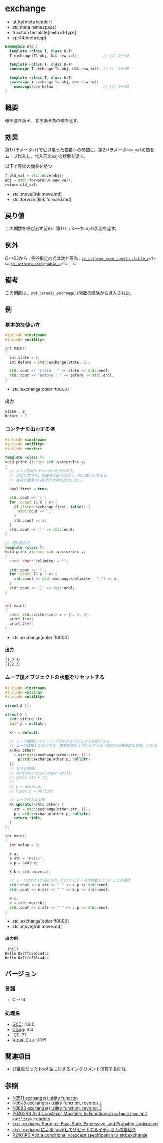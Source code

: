 # exchange
* utility[meta header]
* std[meta namespace]
* function template[meta id-type]
* cpp14[meta cpp]

```cpp
namespace std {
  template <class T, class U=T>
  T exchange(T& obj, U&& new_val);           // (1) C++14

  template <class T, class U=T>
  constexpr T exchange(T& obj, U&& new_val); // (1) C++20

  template <class T, class U=T>
  constexpr T exchange(T& obj, U&& new_val)
    noexcept(see below);                     // (1) C++23
}
```

## 概要
値を書き換え、書き換え前の値を返す。


## 効果
第1パラメータ`obj`で受け取った変数への参照に、第2パラメータ`new_val`の値をムーブ代入し、代入前の`obj`の状態を返す。

以下と等価の効果を持つ：

```cpp
T old_val = std::move(obj);
obj = std::forward<U>(new_val);
return old_val;
```
* std::move[link move.md]
* std::forward[link forward.md]


## 戻り値
この関数を呼び出す前の、第1パラメータ`obj`の状態を返す。


## 例外
C++23から : 例外指定の式は次と等価 : [`is_nothrow_move_constructible_v`](/reference/type_traits/is_nothrow_move_constructible.md)`<T> &&` [`is_nothrow_assignable_v`](/reference/type_traits/is_nothrow_assignable.md)`<T&, U>`


## 備考
この関数は、[`std::atomic_exchange()`](/reference/atomic/atomic_exchange.md)関数の経験から導入された。


## 例
### 基本的な使い方
```cpp example
#include <iostream>
#include <utility>

int main()
{
  int state = 1;
  int before = std::exchange(state, 2);

  std::cout << "state : " << state << std::endl;
  std::cout << "before : " << before << std::endl;
}
```
* std::exchange[color ff0000]

#### 出力
```
state : 2
before : 1
```


### コンテナを出力する例
```cpp example
#include <iostream>
#include <utility>
#include <vector>

template <class T>
void print_1(const std::vector<T>& v)
{
  // カンマ区切りでvectorを出力する。
  // 区切り文字は、各要素の後ではなく、前に置くと考える。
  // 最初の要素のみ区切り文字を出力しない。

  bool first = true;

  std::cout << '{';
  for (const T& x : v) {
    if (!std::exchange(first, false)) {
      std::cout << ',';
    }
    std::cout << x;
  }
  std::cout << '}' << std::endl;
}

// 別な書き方
template <class T>
void print_2(const std::vector<T>& v)
{
  const char* delimiter = "";

  std::cout << '{';
  for (const T& x : v) {
    std::cout << std::exchange(delimiter, ",") << x;
  }
  std::cout << '}' << std::endl;
}


int main()
{
  const std::vector<int> v = {1, 2, 3};
  print_1(v);
  print_2(v);
}
```
* std::exchange[color ff0000]

#### 出力
```
{1,2,3}
{1,2,3}
```


### ムーブ後オブジェクトの状態をリセットする
```cpp
#include <iostream>
#include <string>
#include <utility>

struct A {};

struct X {
  std::string str;
  int* p = nullptr;

  X() = default;

  // ムーブ構築しつつ、ムーブされたオブジェクトは空にする。
  // ムーブ構築しただけでは、標準範囲のオブジェクトは「有効だが未規定の状態」になる
  X(X&& other)
    : str(std::exchange(other.str, {})),
      p(std::exchange(other.p, nullptr))
  {}
  // 以下と等価:
  // str{std::move(other.str)};
  // other.str = {};
  //
  // p = other.p;
  // other.p = nullptr;

  // ムーブ代入も同様
  X& operator=(X&& other) {
    str = std::exchange(other.str, {});
    p = std::exchange(other.p, nullptr);
    return *this;
  }
};

int main()
{
  int value = 3;

  X a;
  a.str = "Hello";
  a.p = &value;

  X b = std::move(a);

  // ムーブされたaが空になり、bとcへとデータが移動していくことを確認
  std::cout << a.str << " " << a.p << std::endl;
  std::cout << b.str << " " << b.p << std::endl;

  X c;
  c = std::move(b);
  std::cout << c.str << " " << c.p << std::endl;
}
```
* std::exchange[color ff0000]
* std::move[link move.md]


#### 出力例
```
 (nil)
Hello 0x7ffc560ca4cc
Hello 0x7ffc560ca4cc
```


## バージョン
### 言語
- C++14

### 処理系
- [GCC](/implementation.md#gcc): 4.9.0
- [Clang](/implementation.md#clang): 3.4
- [ICC](/implementation.md#icc): ??
- [Visual C++](/implementation.md#visual_cpp): 2015

## 関連項目

- [非推奨だった bool 型に対するインクリメント演算子を削除](/lang/cpp17/remove_deprecated_increment_of_bool.md)

## 参照
- [N3511 exchange() utility function](http://www.open-std.org/jtc1/sc22/wg21/docs/papers/2013/n3511.html)
- [N3608 exchange() utility function, revision 2](http://www.open-std.org/jtc1/sc22/wg21/docs/papers/2013/n3608.html)
- [N3668 exchange() utility function, revision 3](http://www.open-std.org/jtc1/sc22/wg21/docs/papers/2013/n3668.html)
- [P0202R3 Add Constexpr Modifiers to Functions in `<algorithm>` and `<utility>` Headers](http://www.open-std.org/jtc1/sc22/wg21/docs/papers/2017/p0202r3.html)
- [`std::exchange` Patterns: Fast, Safe, Expressive, and Probably Underused](https://www.fluentcpp.com/2020/09/25/stdexchange-patterns-fast-safe-expressive-and-probably-underused/)
- [`std::exchange`によるmoveしてリセットするイディオムの御紹介](https://onihusube.hatenablog.com/entry/2020/10/31/163244)
- [P2401R0 Add a conditional noexcept specification to std::exchange](https://www.open-std.org/jtc1/sc22/wg21/docs/papers/2021/p2401r0.html)